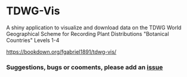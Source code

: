 # TDWG-Vis
A shiny application to visualize and download data on the TDWG World Geographical Scheme for Recording Plant Distributions "Botanical Countries" Levels 1-4

https://bookdown.org/fgabriel1891/tdwg-vis/


### Suggestions, bugs or cooments, please add an [issue](https://github.com/fgabriel1891/TDWG-Vis/issues/new)
